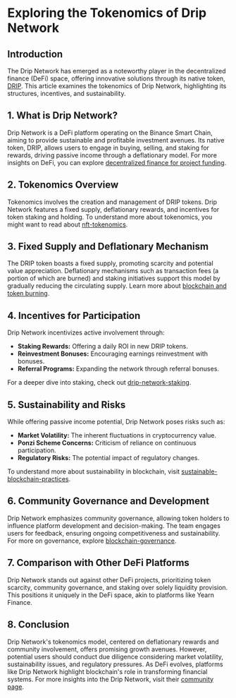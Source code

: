 # Exploring the Tokenomics of Drip Network

## Introduction

The Drip Network has emerged as a noteworthy player in the decentralized finance (DeFi) space, offering innovative solutions through its native token, [DRIP](https://drip.community/). This article examines the tokenomics of Drip Network, highlighting its structures, incentives, and sustainability.

## 1. What is Drip Network?

Drip Network is a DeFi platform operating on the Binance Smart Chain, aiming to provide sustainable and profitable investment avenues. Its native token, DRIP, allows users to engage in buying, selling, and staking for rewards, driving passive income through a deflationary model. For more insights on DeFi, you can explore [decentralized finance for project funding](https://www.license-token.com/wiki/decentralized-finance-for-project-funding).

## 2. Tokenomics Overview

Tokenomics involves the creation and management of DRIP tokens. Drip Network features a fixed supply, deflationary rewards, and incentives for token staking and holding. To understand more about tokenomics, you might want to read about [nft-tokenomics](https://www.license-token.com/wiki/nft-tokenomics).

## 3. Fixed Supply and Deflationary Mechanism

The DRIP token boasts a fixed supply, promoting scarcity and potential value appreciation. Deflationary mechanisms such as transaction fees (a portion of which are burned) and staking initiatives support this model by gradually reducing the circulating supply. Learn more about [blockchain and token burning](https://www.license-token.com/wiki/arbitrum-and-token-burning).

## 4. Incentives for Participation

Drip Network incentivizes active involvement through:

- **Staking Rewards:** Offering a daily ROI in new DRIP tokens.
- **Reinvestment Bonuses:** Encouraging earnings reinvestment with bonuses.
- **Referral Programs:** Expanding the network through referral bonuses.

For a deeper dive into staking, check out [drip-network-staking](https://www.license-token.com/wiki/drip-network-staking).

## 5. Sustainability and Risks

While offering passive income potential, Drip Network poses risks such as:

- **Market Volatility:** The inherent fluctuations in cryptocurrency value.
- **Ponzi Scheme Concerns:** Criticism of reliance on continuous participation.
- **Regulatory Risks:** The potential impact of regulatory changes.

To understand more about sustainability in blockchain, visit [sustainable-blockchain-practices](https://www.license-token.com/wiki/sustainable-blockchain-practices).

## 6. Community Governance and Development

Drip Network emphasizes community governance, allowing token holders to influence platform development and decision-making. The team engages users for feedback, ensuring ongoing competitiveness and sustainability. For more on governance, explore [blockchain-governance](https://www.license-token.com/wiki/blockchain-governance).

## 7. Comparison with Other DeFi Platforms

Drip Network stands out against other DeFi projects, prioritizing token scarcity, community governance, and staking over solely liquidity provision. This positions it uniquely in the DeFi space, akin to platforms like Yearn Finance.

## 8. Conclusion

Drip Network's tokenomics model, centered on deflationary rewards and community involvement, offers promising growth avenues. However, potential users should conduct due diligence considering market volatility, sustainability issues, and regulatory pressures. As DeFi evolves, platforms like Drip Network highlight blockchain's role in transforming financial systems. For more insights into the Drip Network, visit their [community page](https://drip.community/).